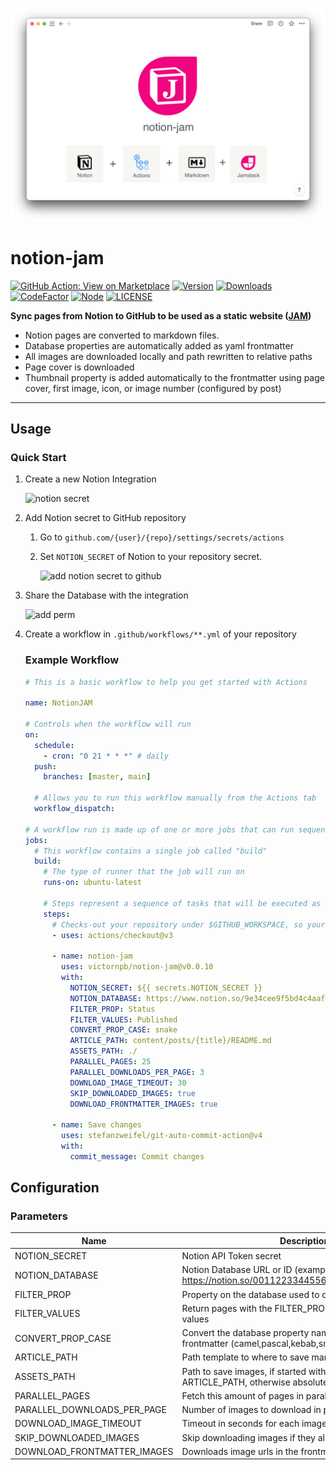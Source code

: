 
![](./banner.fw.png)

# notion-jam
<!-- badge -->
[![GitHub Action: View on Marketplace](https://img.shields.io/badge/GitHub%20Action-View_on_Marketplace-blue?style=flat-square&logo=github)](https://github.com/marketplace/actions/notion-jam)
[![Version](https://img.shields.io/npm/v/notion-jam.svg?style=flat-square)](https://www.npmjs.com/package/notion-jam)
[![Downloads](https://img.shields.io/npm/dt/notion-jam.svg?style=flat-square)](https://www.npmjs.com/package/notion-jam)
[![CodeFactor](https://www.codefactor.io/repository/github/victornpb/notion-jam/badge?style=flat-square)](https://www.codefactor.io/repository/github/victornpb/notion-jam)
[![Node](https://img.shields.io/node/v/notion-jam.svg?style=flat-square)](package.json)
[![LICENSE](https://img.shields.io/github/license/victornpb/notion-jam?style=flat-square)](LICENSE)
<!-- endbadge -->


**Sync pages from Notion to GitHub to be used as a static website ([JAM][jamstack])**

- Notion pages are converted to markdown files.
- Database properties are automatically added as yaml frontmatter
- All images are downloaded locally and path rewritten to relative paths
- Page cover is downloaded
- Thumbnail property is added automatically to the frontmatter using page cover, first image, icon, or image number (configured by post)
---

## Usage

### Quick Start

1. Create a new Notion Integration
    
    ![notion secret](https://user-images.githubusercontent.com/3372598/168543273-8b592c0d-8459-4669-a608-4473edcd4a40.gif)

    
2. Add Notion secret to GitHub repository
    1. Go to `github.com/{user}/{repo}/settings/secrets/actions`
    2. Set `NOTION_SECRET` of Notion to your repository secret.
        
        ![add notion secret to github](https://user-images.githubusercontent.com/3372598/168543331-efb3a64a-d126-477d-84db-d05b22131ce4.gif)
    
3. Share the Database with the integration
    
    ![add perm](https://user-images.githubusercontent.com/3372598/168543407-b8d7373a-c6ea-4e2a-9eef-2a29f6a557bb.gif)
    
4. Create a workflow in `.github/workflows/**.yml` of your repository
    
    ### Example Workflow
    
    ```yaml
    # This is a basic workflow to help you get started with Actions
    
    name: NotionJAM
    
    # Controls when the workflow will run
    on:
      schedule:
        - cron: "0 21 * * *" # daily
      push:
        branches: [master, main]
    
      # Allows you to run this workflow manually from the Actions tab
      workflow_dispatch:
    
    # A workflow run is made up of one or more jobs that can run sequentially or in parallel
    jobs:
      # This workflow contains a single job called "build"
      build:
        # The type of runner that the job will run on
        runs-on: ubuntu-latest
    
        # Steps represent a sequence of tasks that will be executed as part of the job
        steps:
          # Checks-out your repository under $GITHUB_WORKSPACE, so your job can access it
          - uses: actions/checkout@v3
    
          - name: notion-jam
            uses: victornpb/notion-jam@v0.0.10
            with:
              NOTION_SECRET: ${{ secrets.NOTION_SECRET }}
              NOTION_DATABASE: https://www.notion.so/9e34cee9f5bd4c4aaf0d2eaf73ead47b
              FILTER_PROP: Status
              FILTER_VALUES: Published
              CONVERT_PROP_CASE: snake
              ARTICLE_PATH: content/posts/{title}/README.md
              ASSETS_PATH: ./
              PARALLEL_PAGES: 25
              PARALLEL_DOWNLOADS_PER_PAGE: 3
              DOWNLOAD_IMAGE_TIMEOUT: 30
              SKIP_DOWNLOADED_IMAGES: true
              DOWNLOAD_FRONTMATTER_IMAGES: true
          
          - name: Save changes
            uses: stefanzweifel/git-auto-commit-action@v4
            with:
              commit_message: Commit changes
    ```
    

## Configuration

### Parameters

| Name | Description | Required | Default |
| --- | --- | --- | --- |
| NOTION_SECRET | Notion API Token secret | ✅ |  |
| NOTION_DATABASE | Notion Database URL or ID (example: https://notion.so/00112233445566778899aabbccddeeff) | ✅ |  |
| FILTER_PROP | Property on the database used to query pages |  | Status |
| FILTER_VALUES | Return pages with the FILTER_PROP is equal this list of values |  | Ready,Published |
| CONVERT_PROP_CASE | Convert the database property names before adding to the frontmatter (camel,pascal,kebab,snake,none) |  | snake |
| ARTICLE_PATH | Path template to where to save markdown files |  | posts/{title}/README.md |
| ASSETS_PATH | Path to save images, if started with . will be relative to ARTICLE_PATH, otherwise absolute |  | ./ |
| PARALLEL_PAGES | Fetch this amount of pages in parallel |  | 25 |
| PARALLEL_DOWNLOADS_PER_PAGE | Number of images to download in parallel for each page |  | 3 |
| DOWNLOAD_IMAGE_TIMEOUT | Timeout in seconds for each image download |  | 30 |
| SKIP_DOWNLOADED_IMAGES | Skip downloading images if they already exist in the path |  | true |
| DOWNLOAD_FRONTMATTER_IMAGES | Downloads image urls in the frontmatter |  | true |


  [jamstack]: https://jamstack.org/what-is-jamstack/
